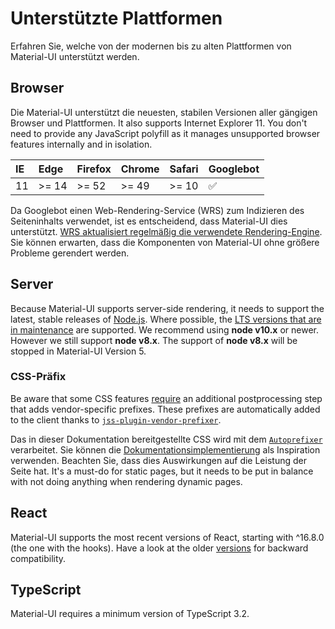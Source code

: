 # Unterstützte Plattformen

<p class="description">Erfahren Sie, welche von der modernen bis zu alten Plattformen von Material-UI unterstützt werden.</p>

## Browser

Die Material-UI unterstützt die neuesten, stabilen Versionen aller gängigen Browser und Plattformen. It also supports Internet Explorer 11. You don't need to provide any JavaScript polyfill as it manages unsupported browser features internally and in isolation.

| IE | Edge  | Firefox | Chrome | Safari | Googlebot |
|:-- |:----- |:------- |:------ |:------ |:--------- |
| 11 | >= 14 | >= 52   | >= 49  | >= 10  | ✅         |


Da Googlebot einen Web-Rendering-Service (WRS) zum Indizieren des Seiteninhalts verwendet, ist es entscheidend, dass Material-UI dies unterstützt. [WRS aktualisiert regelmäßig die verwendete Rendering-Engine](https://webmasters.googleblog.com/2019/05/the-new-evergreen-googlebot.html). Sie können erwarten, dass die Komponenten von Material-UI ohne größere Probleme gerendert werden.

## Server

Because Material-UI supports server-side rendering, it needs to support the latest, stable releases of [Node.js](https://github.com/nodejs/node). Where possible, the [LTS versions that are in maintenance](https://github.com/nodejs/Release#lts-schedule1) are supported. We recommend using **node v10.x** or newer. However we still support **node v8.x**. The support of **node v8.x** will be stopped in Material-UI Version 5.

### CSS-Präfix

Be aware that some CSS features [require](https://github.com/cssinjs/jss/issues/279) an additional postprocessing step that adds vendor-specific prefixes. These prefixes are automatically added to the client thanks to [`jss-plugin-vendor-prefixer`](https://www.npmjs.com/package/jss-plugin-vendor-prefixer).

Das in dieser Dokumentation bereitgestellte CSS wird mit dem [`Autoprefixer`](https://www.npmjs.com/package/autoprefixer) verarbeitet. Sie können die [Dokumentationsimplementierung](https://github.com/mui-org/material-ui/blob/47aa5aeaec1d4ac2c08fd0e84277d6b91e497557/pages/_document.js#L123) als Inspiration verwenden. Beachten Sie, dass dies Auswirkungen auf die Leistung der Seite hat. It's a must-do for static pages, but it needs to be put in balance with not doing anything when rendering dynamic pages.

## React

Material-UI supports the most recent versions of React, starting with ^16.8.0 (the one with the hooks). Have a look at the older [versions](https://material-ui.com/versions/) for backward compatibility.

## TypeScript

Material-UI requires a minimum version of TypeScript 3.2.